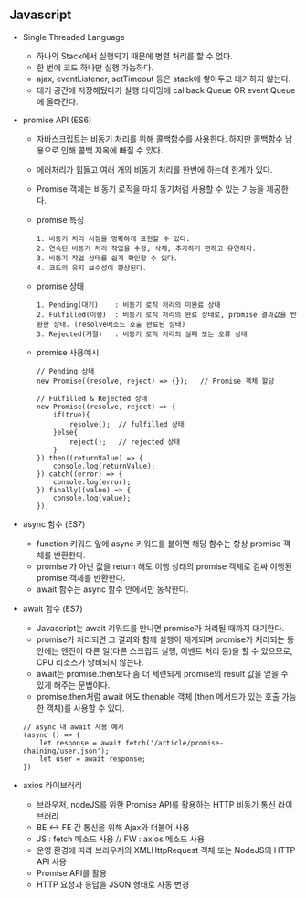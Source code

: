 ## Javascript

- Single Threaded Language

  - 하나의 Stack에서 실행되기 때문에 병렬 처리를 할 수 없다.
  - 한 번에 코드 하나만 실행 가능하다.
  - ajax, eventListener, setTimeout 등은 stack에 쌓아두고 대기하지 않는다.
  - 대기 공간에 저장해뒀다가 실행 타이밍에 callback Queue OR event Queue에 올라간다.

- promise API (ES6)

  - 자바스크립트는 비동기 처리를 위해 콜백함수를 사용한다. 하지만 콜백함수 남용으로 인해 콜백 지옥에 빠질 수 있다.
  - 에러처리가 힘들고 여러 개의 비동기 처리를 한번에 하는데 한계가 있다.
  - Promise 객체는 비동기 로직을 마치 동기처럼 사용할 수 있는 기능을 제공한다.
  - promise 특징
    ```
    1. 비동기 처리 시점을 명확하게 표현할 수 있다.
    2. 연속된 비동기 처리 작업을 수정, 삭제, 추가하기 편하고 유연하다.
    3. 비동기 작업 상태를 쉽게 확인할 수 있다.
    4. 코드의 유지 보수성이 향상된다.
    ```
  - promise 상태
    ```
    1. Pending(대기)    : 비동기 로직 처리의 미완료 상태
    2. Fulfilled(이행)  : 비동기 로직 처리의 완료 상태로, promise 결과값을 반환한 상태. (resolve메소드 호출 완료된 상태)
    3. Rejected(거절)   : 비동기 로직 처리의 실패 또는 오류 상태
    ```
  - promise 사용예시

    ```
    // Pending 상태
    new Promise((resolve, reject) => {});   // Promise 객체 할당

    // Fulfilled & Rejected 상태
    new Promise((resolve, reject) => {
        if(true){
            resolve();  // fulfilled 상태
        }else{
            reject();   // rejected 상태
        }
    }).then((returnValue) => {
        console.log(returnValue);
    }).catch((error) => {
        console.log(error);
    }).finally((value) => {
        console.log(value);
    });
    ```

- async 함수 (ES7)

  - function 키워드 앞에 async 키워드를 붙이면 해당 함수는 항상 promise 객체를 반환한다.
  - promise 가 아닌 값을 return 해도 이행 상태의 promise 객체로 감싸 이행된 promise 객체를 반환한다.
  - await 함수는 async 함수 안에서만 동작한다.

- await 함수 (ES7)

  - Javascript는 await 키워드를 만나면 promise가 처리될 때까지 대기한다.
  - promise가 처리되면 그 결과와 함께 실행이 재게되며 promise가 처리되는 동안에는 엔진이 다른 일(다른 스크립트 실행, 이벤트 처리 등)을 할 수 있으므로, CPU 리소스가 낭비되지 않는다.
  - await는 promise.then보다 좀 더 세련되게 promise의 result 값을 얻을 수 있게 해주는 문법이다.
  - promise.then처럼 await 에도 thenable 객체 (then 메서드가 있는 호출 가능한 객체)를 사용할 수 있다.

  ```
  // async 내 await 사용 예시
  (async () => {
      let response = await fetch('/article/promise-chaining/user.json');
      let user = await response;
  })
  ```

- axios 라이브러리
  - 브라우저, nodeJS를 위한 Promise API를 활용하는 HTTP 비동기 통신 라이브러리
  - BE <-> FE 간 통신을 위해 Ajax와 더불어 사용
  - JS : fetch 메소드 사용 // FW : axios 메소드 사용
  - 운영 환경에 따라 브라우저의 XMLHttpRequest 객체 또는 NodeJS의 HTTP API 사용
  - Promise API를 활용
  - HTTP 요청과 응답을 JSON 형태로 자동 변경
